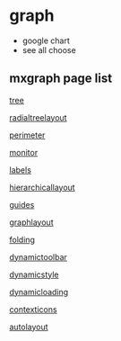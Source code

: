 # graph 

* google chart
* see all choose

## mxgraph page list

[tree](file:///D:/Project/repo/mxgraph-master/javascript/examples/tree.html)

[radialtreelayout](file:///D:/Project/repo/mxgraph-master/javascript/examples/radialtreelayout.html)

[perimeter](file:///D:/Project/repo/mxgraph-master/javascript/examples/perimeter.html)

[monitor](file:///D:/Project/repo/mxgraph-master/javascript/examples/monitor.html)

[labels](file:///D:/Project/repo/mxgraph-master/javascript/examples/labels.html)

[hierarchicallayout](file:///D:/Project/repo/mxgraph-master/javascript/examples/hierarchicallayout.html)

[guides](file:///D:/Project/repo/mxgraph-master/javascript/examples/guides.html)

[graphlayout](file:///D:/Project/repo/mxgraph-master/javascript/examples/graphlayout.html)

[folding](file:///D:/Project/repo/mxgraph-master/javascript/examples/folding.html)

[dynamictoolbar](file:///D:/Project/repo/mxgraph-master/javascript/examples/dynamictoolbar.html)

[dynamicstyle](file:///D:/Project/repo/mxgraph-master/javascript/examples/dynamicstyle.html)

[dynamicloading](file:///D:/Project/repo/mxgraph-master/javascript/examples/dynamicloading.html)

[contexticons](file:///D:/Project/repo/mxgraph-master/javascript/examples/contexticons.html)

[autolayout](file:///D:/Project/repo/mxgraph-master/javascript/examples/autolayout.html)